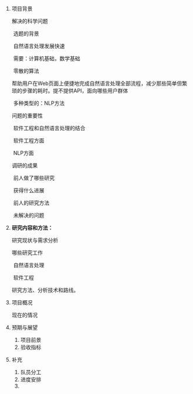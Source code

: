 

1. 项目背景

   解决的科学问题

   ​	选题的背景

   ​			自然语言处理发展快速

   ​			需要：计算机基础，数学基础

   ​			零散的算法

   ​	帮助用户在Web页面上便捷地完成自然语言处理全部流程，减少那些简单但繁琐的步骤的耗时。提不提供API，面向哪些用户群体

   ​	多种类型的：NLP方法

   问题的重要性

   ​	软件工程和自然语言处理的结合

   ​		软件工程方面

   ​		NLP方面

   调研的成果

   ​	前人做了哪些研究

   ​	获得什么进展

   ​	前人的研究方法

   ​	未解决的问题

2. **研究内容和方法：**

   研究现状与需求分析

   哪些研究工作

   ​	自然语言处理

   ​	软件工程

   研究方法、分析技术和路线。

3. 项目概况

   现在的情况

4. 预期与展望

   1. 项目前景
   2. 验收指标

5. 补充

   1. 队员分工
   2. 进度安排
   3. 